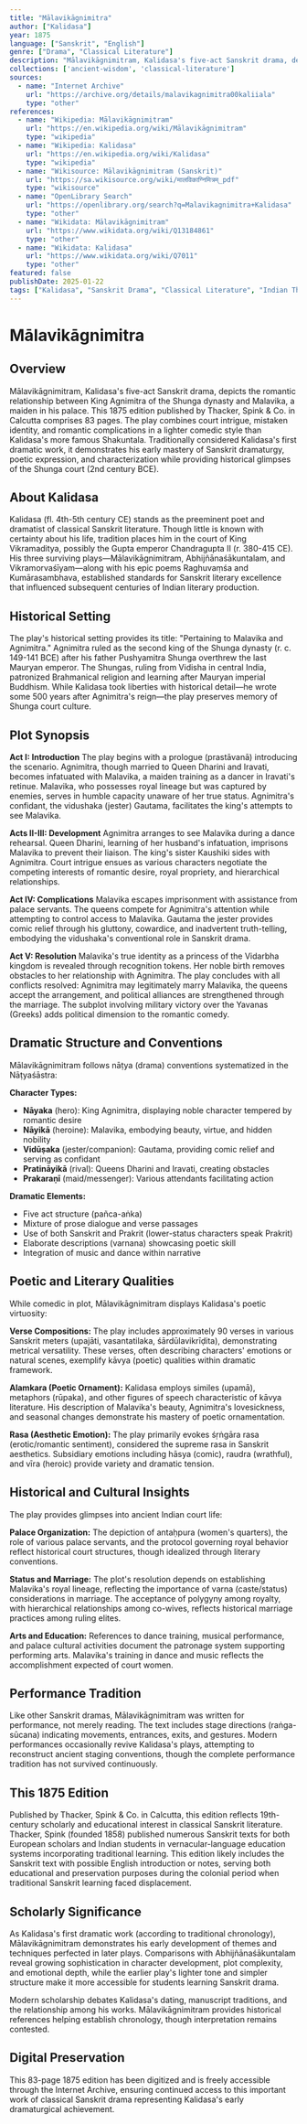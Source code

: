 ```yaml
---
title: "Mālavikāgnimitra"
author: ["Kalidasa"]
year: 1875
language: ["Sanskrit", "English"]
genre: ["Drama", "Classical Literature"]
description: "Mālavikāgnimitram, Kalidasa's five-act Sanskrit drama, depicts the romantic relationship between King Agnimitra of the Shunga dynasty and Malavika, a maiden in his palace. This 1875 edition published by Thacker, Spink & Co. in Calcutta comprises 83 pages."
collections: ['ancient-wisdom', 'classical-literature']
sources:
  - name: "Internet Archive"
    url: "https://archive.org/details/malavikagnimitra00kaliiala"
    type: "other"
references:
  - name: "Wikipedia: Mālavikāgnimitram"
    url: "https://en.wikipedia.org/wiki/Mālavikāgnimitram"
    type: "wikipedia"
  - name: "Wikipedia: Kalidasa"
    url: "https://en.wikipedia.org/wiki/Kalidasa"
    type: "wikipedia"
  - name: "Wikisource: Mālavikāgnimitram (Sanskrit)"
    url: "https://sa.wikisource.org/wiki/मालविकाग्निमित्रम्_pdf"
    type: "wikisource"
  - name: "OpenLibrary Search"
    url: "https://openlibrary.org/search?q=Malavikagnimitra+Kalidasa"
    type: "other"
  - name: "Wikidata: Mālavikāgnimitram"
    url: "https://www.wikidata.org/wiki/Q13184861"
    type: "other"
  - name: "Wikidata: Kalidasa"
    url: "https://www.wikidata.org/wiki/Q7011"
    type: "other"
featured: false
publishDate: 2025-01-22
tags: ["Kalidasa", "Sanskrit Drama", "Classical Literature", "Indian Theatre", "Shunga Dynasty", "Agnimitra", "Sanskrit Poetry", "Ancient India", "Classical Drama", "5th Century"]
---
```


# Mālavikāgnimitra

## Overview

Mālavikāgnimitram, Kalidasa's five-act Sanskrit drama, depicts the romantic relationship between King Agnimitra of the Shunga dynasty and Malavika, a maiden in his palace. This 1875 edition published by Thacker, Spink & Co. in Calcutta comprises 83 pages. The play combines court intrigue, mistaken identity, and romantic complications in a lighter comedic style than Kalidasa's more famous Shakuntala. Traditionally considered Kalidasa's first dramatic work, it demonstrates his early mastery of Sanskrit dramaturgy, poetic expression, and characterization while providing historical glimpses of the Shunga court (2nd century BCE).

## About Kalidasa

Kalidasa (fl. 4th-5th century CE) stands as the preeminent poet and dramatist of classical Sanskrit literature. Though little is known with certainty about his life, tradition places him in the court of King Vikramaditya, possibly the Gupta emperor Chandragupta II (r. 380-415 CE). His three surviving plays—Mālavikāgnimitram, Abhijñānaśākuntalam, and Vikramorvaśīyam—along with his epic poems Raghuvaṃśa and Kumārasambhava, established standards for Sanskrit literary excellence that influenced subsequent centuries of Indian literary production.

## Historical Setting

The play's historical setting provides its title: "Pertaining to Malavika and Agnimitra." Agnimitra ruled as the second king of the Shunga dynasty (r. c. 149-141 BCE) after his father Pushyamitra Shunga overthrew the last Mauryan emperor. The Shungas, ruling from Vidisha in central India, patronized Brahmanical religion and learning after Mauryan imperial Buddhism. While Kalidasa took liberties with historical detail—he wrote some 500 years after Agnimitra's reign—the play preserves memory of Shunga court culture.

## Plot Synopsis

**Act I: Introduction**
The play begins with a prologue (prastāvanā) introducing the scenario. Agnimitra, though married to Queen Dharini and Iravati, becomes infatuated with Malavika, a maiden training as a dancer in Iravati's retinue. Malavika, who possesses royal lineage but was captured by enemies, serves in humble capacity unaware of her true status. Agnimitra's confidant, the vidushaka (jester) Gautama, facilitates the king's attempts to see Malavika.

**Acts II-III: Development**
Agnimitra arranges to see Malavika during a dance rehearsal. Queen Dharini, learning of her husband's infatuation, imprisons Malavika to prevent their liaison. The king's sister Kaushiki sides with Agnimitra. Court intrigue ensues as various characters negotiate the competing interests of romantic desire, royal propriety, and hierarchical relationships.

**Act IV: Complications**
Malavika escapes imprisonment with assistance from palace servants. The queens compete for Agnimitra's attention while attempting to control access to Malavika. Gautama the jester provides comic relief through his gluttony, cowardice, and inadvertent truth-telling, embodying the vidushaka's conventional role in Sanskrit drama.

**Act V: Resolution**
Malavika's true identity as a princess of the Vidarbha kingdom is revealed through recognition tokens. Her noble birth removes obstacles to her relationship with Agnimitra. The play concludes with all conflicts resolved: Agnimitra may legitimately marry Malavika, the queens accept the arrangement, and political alliances are strengthened through the marriage. The subplot involving military victory over the Yavanas (Greeks) adds political dimension to the romantic comedy.

## Dramatic Structure and Conventions

Mālavikāgnimitram follows nāṭya (drama) conventions systematized in the Nāṭyaśāstra:

**Character Types:**
- **Nāyaka** (hero): King Agnimitra, displaying noble character tempered by romantic desire
- **Nāyikā** (heroine): Malavika, embodying beauty, virtue, and hidden nobility
- **Vidūṣaka** (jester/companion): Gautama, providing comic relief and serving as confidant
- **Pratināyikā** (rival): Queens Dharini and Iravati, creating obstacles
- **Prakaraṇī** (maid/messenger): Various attendants facilitating action

**Dramatic Elements:**
- Five act structure (pañca-aṅka)
- Mixture of prose dialogue and verse passages
- Use of both Sanskrit and Prakrit (lower-status characters speak Prakrit)
- Elaborate descriptions (varnana) showcasing poetic skill
- Integration of music and dance within narrative

## Poetic and Literary Qualities

While comedic in plot, Mālavikāgnimitram displays Kalidasa's poetic virtuosity:

**Verse Compositions:**
The play includes approximately 90 verses in various Sanskrit meters (upajāti, vasantatilaka, śārdūlavikrīḍita), demonstrating metrical versatility. These verses, often describing characters' emotions or natural scenes, exemplify kāvya (poetic) qualities within dramatic framework.

**Alamkara (Poetic Ornament):**
Kalidasa employs similes (upamā), metaphors (rūpaka), and other figures of speech characteristic of kāvya literature. His description of Malavika's beauty, Agnimitra's lovesickness, and seasonal changes demonstrate his mastery of poetic ornamentation.

**Rasa (Aesthetic Emotion):**
The play primarily evokes śṛṅgāra rasa (erotic/romantic sentiment), considered the supreme rasa in Sanskrit aesthetics. Subsidiary emotions including hāsya (comic), raudra (wrathful), and vīra (heroic) provide variety and dramatic tension.

## Historical and Cultural Insights

The play provides glimpses into ancient Indian court life:

**Palace Organization:**
The depiction of antaḥpura (women's quarters), the role of various palace servants, and the protocol governing royal behavior reflect historical court structures, though idealized through literary conventions.

**Status and Marriage:**
The plot's resolution depends on establishing Malavika's royal lineage, reflecting the importance of varna (caste/status) considerations in marriage. The acceptance of polygyny among royalty, with hierarchical relationships among co-wives, reflects historical marriage practices among ruling elites.

**Arts and Education:**
References to dance training, musical performance, and palace cultural activities document the patronage system supporting performing arts. Malavika's training in dance and music reflects the accomplishment expected of court women.

## Performance Tradition

Like other Sanskrit dramas, Mālavikāgnimitram was written for performance, not merely reading. The text includes stage directions (raṅga-sūcana) indicating movements, entrances, exits, and gestures. Modern performances occasionally revive Kalidasa's plays, attempting to reconstruct ancient staging conventions, though the complete performance tradition has not survived continuously.

## This 1875 Edition

Published by Thacker, Spink & Co. in Calcutta, this edition reflects 19th-century scholarly and educational interest in classical Sanskrit literature. Thacker, Spink (founded 1858) published numerous Sanskrit texts for both European scholars and Indian students in vernacular-language education systems incorporating traditional learning. This edition likely includes the Sanskrit text with possible English introduction or notes, serving both educational and preservation purposes during the colonial period when traditional Sanskrit learning faced displacement.

## Scholarly Significance

As Kalidasa's first dramatic work (according to traditional chronology), Mālavikāgnimitram demonstrates his early development of themes and techniques perfected in later plays. Comparisons with Abhijñānaśākuntalam reveal growing sophistication in character development, plot complexity, and emotional depth, while the earlier play's lighter tone and simpler structure make it more accessible for students learning Sanskrit drama.

Modern scholarship debates Kalidasa's dating, manuscript traditions, and the relationship among his works. Mālavikāgnimitram provides historical references helping establish chronology, though interpretation remains contested.

## Digital Preservation

This 83-page 1875 edition has been digitized and is freely accessible through the Internet Archive, ensuring continued access to this important work of classical Sanskrit drama representing Kalidasa's early dramaturgical achievement.
